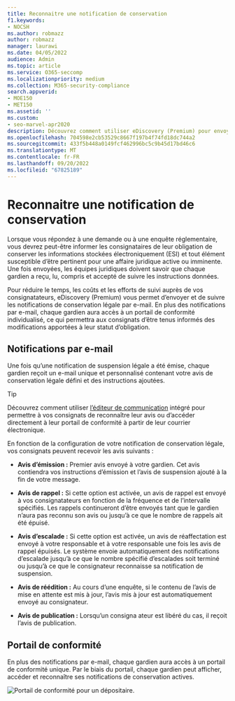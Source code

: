 ```yaml
---
title: Reconnaitre une notification de conservation
f1.keywords:
- NOCSH
ms.author: robmazz
author: robmazz
manager: laurawi
ms.date: 04/05/2022
audience: Admin
ms.topic: article
ms.service: O365-seccomp
ms.localizationpriority: medium
ms.collection: M365-security-compliance
search.appverid:
- MOE150
- MET150
ms.assetid: ''
ms.custom:
- seo-marvel-apr2020
description: Découvrez comment utiliser eDiscovery (Premium) pour envoyer et suivre les notifications de conservation légale par e-mail, ainsi que surveiller l’état des obligations.
ms.openlocfilehash: 704598e2cb53529c8667f197b4f74fd18dc744a2
ms.sourcegitcommit: 433f5b448a0149fcf462996bc5c9b45d17bd46c6
ms.translationtype: MT
ms.contentlocale: fr-FR
ms.lasthandoff: 09/20/2022
ms.locfileid: "67825189"
---
```

# <a name="acknowledge-a-hold-notification"></a>Reconnaitre une notification de conservation

Lorsque vous répondez à une demande ou à une enquête réglementaire, vous devrez peut-être informer les consignataires de leur obligation de conserver les informations stockées électroniquement (ESI) et tout élément susceptible d’être pertinent pour une affaire juridique active ou imminente. Une fois envoyées, les équipes juridiques doivent savoir que chaque gardien a reçu, lu, compris et accepté de suivre les instructions données.

Pour réduire le temps, les coûts et les efforts de suivi auprès de vos consignatateurs, eDiscovery (Premium) vous permet d’envoyer et de suivre les notifications de conservation légale par e-mail. En plus des notifications par e-mail, chaque gardien aura accès à un portail de conformité individualisé, ce qui permettra aux consignats d’être tenus informés des modifications apportées à leur statut d’obligation.

## <a name="email-notifications"></a>Notifications par e-mail

Une fois qu’une notification de suspension légale a été émise, chaque gardien reçoit un e-mail unique et personnalisé contenant votre avis de conservation légale défini et des instructions ajoutées. 

> [!TIP]
> Découvrez comment utiliser  [l’éditeur de communication](using-communications-editor.md) intégré pour permettre à vos consignats de reconnaître leur avis ou d’accéder directement à leur portail de conformité à partir de leur courrier électronique.

En fonction de la configuration de votre notification de conservation légale, vos consignats peuvent recevoir les avis suivants : 

- **Avis d’émission :** Premier avis envoyé à votre gardien. Cet avis contiendra vos instructions d’émission et l’avis de suspension ajouté à la fin de votre message.

- **Avis de rappel :** Si cette option est activée, un avis de rappel est envoyé à vos consignatateurs en fonction de la fréquence et de l’intervalle spécifiés. Les rappels continueront d’être envoyés tant que le gardien n’aura pas reconnu son avis ou jusqu’à ce que le nombre de rappels ait été épuisé.

- **Avis d’escalade :** Si cette option est activée, un avis de réaffectation est envoyé à votre responsable et à votre responsable une fois les avis de rappel épuisés. Le système envoie automatiquement des notifications d’escalade jusqu’à ce que le nombre spécifié d’escalades soit terminé ou jusqu’à ce que le consignateur reconnaisse sa notification de suspension.

- **Avis de réédition :** Au cours d’une enquête, si le contenu de l’avis de mise en attente est mis à jour, l’avis mis à jour est automatiquement envoyé au consignateur.

- **Avis de publication :** Lorsqu’un consigna ateur est libéré du cas, il reçoit l’avis de publication. 

## <a name="compliance-portal"></a>Portail de conformité

En plus des notifications par e-mail, chaque gardien aura accès à un portail de conformité unique. Par le biais du portail, chaque gardien peut afficher, accéder et reconnaître ses notifications de conservation actives.

![Portail de conformité pour un dépositaire.](../media/CustodianPortal.jpg)
